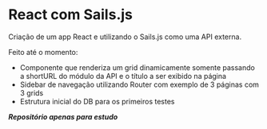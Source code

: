 # React com Sails.js

Criação de um app React e utilizando o Sails.js como uma API externa.

Feito até o momento:
- Componente que renderiza um grid dinamicamente somente passando a shortURL do módulo da API e o título a ser exibido na página
- Sidebar de navegação utilizando Router com exemplo de 3 páginas com 3 grids
- Estrutura inicial do DB para os primeiros testes

**_Repositório apenas para estudo_**